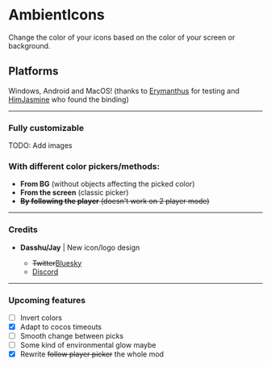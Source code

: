 # AmbientIcons

Change the color of your icons based on the color of your screen or background.

## Platforms
Windows, Android and MacOS! (thanks to [Erymanthus](https://github.com/RayDeeUx) for testing and [HimJasmine](https://github.com/hiimjasmine00) who found the binding)

---
### Fully customizable
TODO: Add images

### With different color pickers/methods: 
- **From BG** (without objects affecting the picked color)
- **From the screen** (classic picker)
- ~~**By following the player** (doesn't work on 2 player mode)~~

---

### Credits

- **Dasshu/Jay** | New icon/logo design

  - ~~Twitter~~[Bluesky]([https://x.com/DasshuGames](https://bsky.app/profile/dasshu.dev))
  - [Discord](https://discord.gg/CSX3RW7FXq)

---

### Upcoming features
- [ ] Invert colors
- [X] Adapt to cocos timeouts
- [ ] Smooth change between picks
- [ ] Some kind of environmental glow maybe
- [X] Rewrite ~~follow player picker~~ the whole mod
